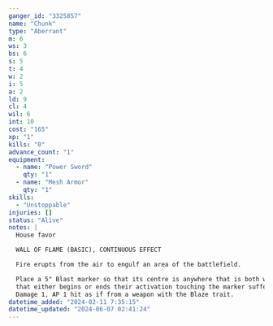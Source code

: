 ```yaml
---
ganger_id: "3325857"
name: "Chunk"
type: "Aberrant"
m: 6
ws: 3
bs: 6
s: 5
t: 4
w: 2
i: 5
a: 2
ld: 9
cl: 4
wil: 6
int: 10
cost: "165"
xp: "1"
kills: "0"
advance_count: "1"
equipment: 
  - name: "Power Sword"
    qty: "1"
  - name: "Mesh Armor"
    qty: "1"
skills: 
  - "Unstoppable"
injuries: []
status: "Alive"
notes: |
  House favor 

  WALL OF FLAME (BASIC), CONTINUOUS EFFECT

  Fire erupts from the air to engulf an area of the battlefield.

  Place a 5" Blast marker so that its centre is anywhere that is both within 12" and line of sight of this fighter. Once placed, this marker does not move but will remain in place while this Wyrd Power is maintained. Any fighter
  that either begins or ends their activation touching the marker suffers a Strength 3,
  Damage 1, AP 1 hit as if from a weapon with the Blaze trait.
datetime_added: "2024-02-11 7:35:15"
datetime_updated: "2024-06-07 02:41:24"
---
```

